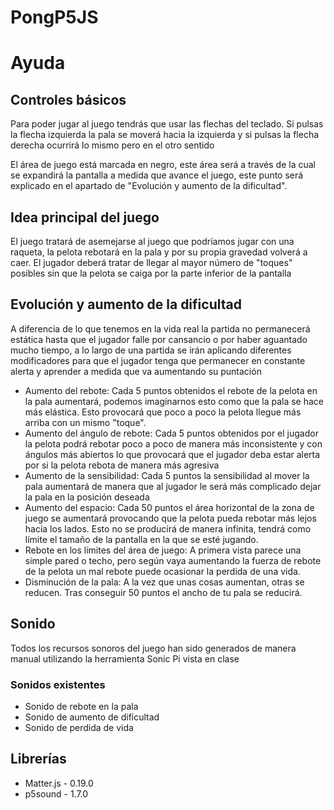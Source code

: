 # PongP5JS
<main>
        <h1>Ayuda</h1>
        <h2>Controles básicos</h2>
        <section>
            <p>Para poder jugar al juego tendrás que usar las flechas del teclado. Si pulsas la flecha izquierda la pala
                se moverá hacia la izquierda y si pulsas la flecha derecha ocurrirá lo mismo pero en el otro sentido</p>
            <p>
                El área de juego está marcada en negro, este área será a través de la cual se expandirá la pantalla a
                medida que avance el juego, este punto será explicado en el apartado de "Evolución y aumento de la
                dificultad".
            </p>
        </section>
        <h2>Idea principal del juego</h2>
        <section>El juego tratará de asemejarse al juego que podríamos jugar con una raqueta, la pelota rebotará en la
            pala y por su propia gravedad volverá a caer. El jugador deberá tratar de llegar al mayor número de "toques"
            posibles sin que la pelota se caiga por la parte inferior de la pantalla<section>
                <h2>Evolución y aumento de la dificultad</h2>
                <section>
                    <p>A diferencia de lo que tenemos en la vida real la partida no permanecerá estática hasta que el
                        jugador falle por cansancio o por haber aguantado mucho tiempo, a lo largo de una partida se
                        irán aplicando diferentes modificadores para que el jugador tenga que permanecer en constante
                        alerta y aprender a medida que va aumentando su puntación</p>
                    <ul>
                        <li>
                            Aumento del rebote: Cada 5 puntos obtenidos el rebote de la pelota en la pala aumentará,
                            podemos imaginarnos esto como que la pala se hace más elástica. Esto provocará que poco a
                            poco la pelota llegue más arriba con un mismo "toque".
                        </li>
                        <li>
                            Aumento del ángulo de rebote: Cada 5 puntos obtenidos por el jugador la pelota podrá rebotar
                            poco a poco de manera más inconsistente y con ángulos más abiertos lo que provocará que el
                            jugador deba estar alerta por si la pelota rebota de manera más agresiva
                        </li>
                        <li>
                            Aumento de la sensibilidad: Cada 5 puntos la sensibilidad al mover la pala aumentará de
                            manera que al jugador le será más complicado dejar la pala en la posición deseada
                        </li>
                        <li>
                            Aumento del espacio: Cada 50 puntos el área horizontal de la zona de juego se aumentará
                            provocando que la pelota pueda rebotar más lejos hacia los lados. Esto no se producirá de
                            manera infinita, tendrá como límite el tamaño de la pantalla en la que se esté jugando.
                        </li>
                        <li>
                            Rebote en los límites del área de juego: A primera vista parece una simple pared o techo,
                            pero según vaya aumentando la fuerza de rebote de la pelota un mal rebote puede ocasionar la
                            perdida de una vida.
                        </li>
                        <li>
                            Disminución de la pala: A la vez que unas cosas aumentan, otras se reducen. Tras conseguir
                            50 puntos el ancho de tu pala se reducirá.
                        </li>
                    </ul>
                </section>
                <h2>Sonido</h2>
                <section>
                    <article>
                        <p>Todos los recursos sonoros del juego han sido generados de manera manual utilizando la
                            herramienta Sonic Pi vista en clase
                        <p>
                    </article>
                    <article>
                        <h3>Sonidos existentes</h3>
                        <ul>
                            <li>
                                Sonido de rebote en la pala
                            </li>
                            <li>
                                Sonido de aumento de dificultad
                            </li>
                            <li>
                                Sonido de perdida de vida
                            </li>
                        </ul>
                    </article>
                </section>
                <section>
                    <h2>Librerías</h2>
                    <p>
                    <ul>
                        <li>
                            Matter.js - 0.19.0
                        </li>
                        <li>
                            p5sound - 1.7.0
                        </li>
                    </ul>
                    </p>
                </section>
    </main>
